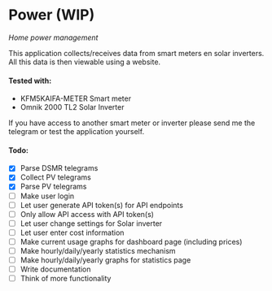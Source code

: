 # Power **(WIP)**
_Home power management_


This application collects/receives data from smart meters en solar inverters. 
All this data is then viewable using a website.


#### Tested with:
- KFM5KAIFA-METER Smart meter
- Omnik 2000 TL2 Solar Inverter

If you have access to another smart meter or inverter please send me the telegram or test the application yourself.

#### Todo:
- [x] Parse DSMR telegrams
- [x] Collect PV telegrams
- [x] Parse PV telegrams
- [ ] Make user login
- [ ] Let user generate API token(s) for API endpoints
- [ ] Only allow API access with API token(s)
- [ ] Let user change settings for Solar inverter
- [ ] Let user enter cost information
- [ ] Make current usage graphs for dashboard page (including prices)
- [ ] Make hourly/daily/yearly statistics mechanism
- [ ] Make hourly/daily/yearly graphs for statistics page
- [ ] Write documentation
- [ ] Think of more functionality